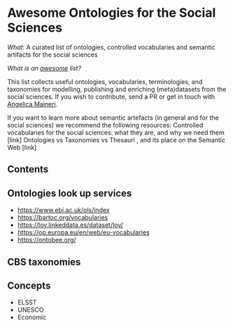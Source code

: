 # Awesome Ontologies for the Social Sciences
*What*: A curated list of ontologies, controlled vocabularies and semantic artifacts for the social sciences

*What is an [awesome](https://github.com/sindresorhus/awesome) list?*

This list collects useful ontologies, vocabularies, terminologies, and taxonomies for modelling, publishing and enriching (meta)datasets from the social sciences. If you wish to contribute, send a PR or get in touch with [Angelica Maineri](mailto:angelica@odissei-data.nl). 

If you want to learn more about semantic artefacts (in general and for the social sciences) we recommend the following resources:
Controlled vocabularies for the social sciences: what they are, and why we need them [link]
Ontologies vs Taxonomies vs Thesauri , and its place on the Semantic Web [link]

## Contents

## Ontologies look up services
- https://www.ebi.ac.uk/ols/index
- https://bartoc.org/vocabularies
- https://lov.linkeddata.es/dataset/lov/ 
- https://op.europa.eu/en/web/eu-vocabularies 
- https://ontobee.org/

## CBS taxonomies

## Concepts
- ELSST
- UNESCO
- Economic
